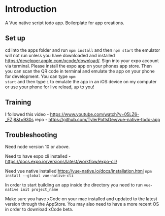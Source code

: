 # Introduction 

A Vue native script todo app. Boilerplate for app creations.

## Set up

cd into the apps folder and run <code>npm install</code> and then <code>npm start</code> the emulator will not run unless you have downloaded and installed https://developer.apple.com/xcode/download/.
Sign into your expo account via terminal. 
Please install the expo app on your phones app store.
Then you can scan the QR code in terminal and emulate the app on your phone for development. 
You can type <code>npm start</code> and then type <code>i</code> to emulate the app in an iOS device on my computer or use your phone for live reload, up to you!

## Training 

I followed this video - https://www.youtube.com/watch?v=05LZ6-_FZj8&t=930s repo - https://github.com/TylerPottsDev/vue-native-todo-app

## Troubleshooting 

Need node version 10 or above.

Need to have expo cli installed - https://docs.expo.io/versions/latest/workflow/expo-cli/

Need vue native installed https://vue-native.io/docs/installation.html <code>npm install --global vue-native-cli</code>

In order to start building an app inside the directory you need to run <code>vue-native init project_name</code>

Make sure you have xCode on your mac installed and updated to the latest version through the AppStore. You may also need to have a more recent OS in order to download xCode beta. 
